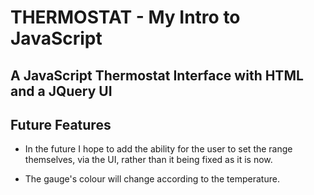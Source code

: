 # THERMOSTAT - My Intro to JavaScript

## A JavaScript Thermostat Interface with HTML and a JQuery UI

## Future Features

- In the future I hope to add the ability for the user to set the range themselves, via the UI, rather than it being fixed as it is now.

- The gauge's colour will change according to the temperature.
